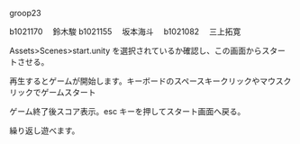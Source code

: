 groop23

b1021170 　鈴木駿
b1021155 　坂本海斗　
b1021082 　三上拓寛

Assets>Scenes>start.unity を選択されているか確認し、この画面からスタートさせる。

再生するとゲームが開始します。キーボードのスペースキークリックやマウスクリックでゲームスタート

ゲーム終了後スコア表示。esc キーを押してスタート画面へ戻る。

繰り返し遊べます。
